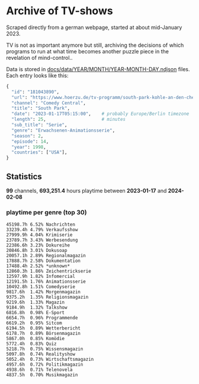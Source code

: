 # Archive of TV-shows

Scraped directly from a german webpage, started at about mid-January 2023.

TV is not as important anymore but still, archiving the decisions of which programs to run at what time
becomes another puzzle piece in the revelation of mind-control.. 

Data is stored in [docs/data/YEAR/MONTH/YEAR-MONTH-DAY.ndjson](docs/data/) files. 
Each entry looks like this:

```python
{
  "id": "181043890", 
  "url": "https://www.hoerzu.de/tv-programm/south-park-kohle-an-den-chefkoch/bid_181043890/", 
  "channel": "Comedy Central", 
  "title": "South Park", 
  "date": "2023-01-17T05:15:00",    # probably Europe/Berlin timezone 
  "length": 25,                     # minutes 
  "sub_title": "Serie", 
  "genre": "Erwachsenen-Animationsserie", 
  "season": 2, 
  "episode": 14, 
  "year": 1998, 
  "countries": ["USA"],
}
```

## Statistics

**99** channels, **693,251.4** hours playtime between **2023-01-17** and **2024-02-08**


### playtime per genre (top 30)

    45198.7h 6.52% Nachrichten
    33239.4h 4.79% Verkaufsshow
    27999.9h 4.04% Krimiserie
    23789.7h 3.43% Werbesendung
    22386.6h 3.23% Dokureihe
    20846.8h 3.01% Dokusoap
    20057.1h 2.89% Regionalmagazin
    17888.7h 2.58% Dokumentation
    17488.4h 2.52% *unknown*
    12860.3h 1.86% Zeichentrickserie
    12597.9h 1.82% Infomercial
    12191.5h 1.76% Animationsserie
    10492.8h 1.51% Comedyserie
    9817.6h  1.42% Morgenmagazin
    9375.2h  1.35% Religionsmagazin
    9219.6h  1.33% Magazin
    9184.9h  1.32% Talkshow
    6816.8h  0.98% E-Sport
    6654.7h  0.96% Programmende
    6619.2h  0.95% Sitcom
    6194.5h  0.89% Wetterbericht
    6178.7h  0.89% Börsenmagazin
    5867.0h  0.85% Komödie
    5772.4h  0.83% Quiz
    5218.7h  0.75% Wissensmagazin
    5097.8h  0.74% Realityshow
    5052.4h  0.73% Wirtschaftsmagazin
    4957.6h  0.72% Politikmagazin
    4938.6h  0.71% Telenovela
    4837.5h  0.70% Musikmagazin
